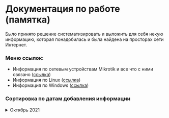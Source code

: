 # Документация по работе (памятка)

Было принято решение систематизировать и выложить для себя некую информацию, которая понадобилась и была найдена на просторах сети Интернет.

### Меню ссылок:
  
* Информация по сетевым устройствам Mikrotik и все что с ними связано ([ссылка](./mikrotik/README.md))
* Информация по Linux ([ссылка](./linux/README.md))
* Информация по Windows ([ссылка](./windows/README.md))

### Сортировка по датам добавления информации

<details>
<summary>Октябрь 2021</summary>
  
<br>  **14 октября 2021**
* Добавил перевод мониторинга сети на протокол SNMPv3 ([ссылка](./mikrotik/snmpv3.md))
* Добавил установку и настройку Oxidized ([ссылка](./linux/oxidized.md))
* Добавил настройку Capsman в Mikrotik ([ссылка](./mikrotik/Capsman%20для%20дома.md))
  
<br>  **15 октября 2021**
* Отмена установки Linux в WSL Windows ([ссылка](./windows/Отмена%20регистрации%20linux%20в%20WSL%20Windows.md))

<br>  **18 октября 2021**
* Установка тестового сервера для программистов Tomcat+JDK+Postgresql+NGINX ([ссылка](./linux/nginx_tomcat.md))

<br>  **19 октября 2021**
* Установка тестового сервера для программистов Tomcat+JDK+Postgresql+NGINX (обновление) ([ссылка](./linux/nginx_tomcat.md))
  <br>по просьбе доделал конфиг NGINX для переадресации на приложения Tomcat

</details>
